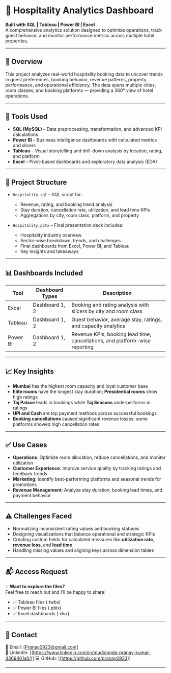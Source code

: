 # 🏨 Hospitality Analytics Dashboard  
**Built with SQL | Tableau | Power BI | Excel**  
A comprehensive analytics solution designed to optimize operations, track guest behavior, and monitor performance metrics across multiple hotel properties.

---

## 📌 Overview

This project analyzes real-world hospitality booking data to uncover trends in guest preferences, booking behavior, revenue patterns, property performance, and operational efficiency. The data spans multiple cities, room classes, and booking platforms — providing a 360° view of hotel operations.

---

## 🧰 Tools Used

- **SQL (MySQL)** – Data preprocessing, transformation, and advanced KPI calculations  
- **Power BI** – Business intelligence dashboards with calculated metrics and slicers  
- **Tableau** – Visual storytelling and drill-down analysis by location, rating, and platform  
- **Excel** – Pivot-based dashboards and exploratory data analysis (EDA)

---

## 📂 Project Structure

- `Hospitality.sql` – SQL script for:
  - Revenue, rating, and booking trend analysis  
  - Stay duration, cancellation rate, utilization, and lead time KPIs  
  - Aggregations by city, room class, platform, and property

- `Hospitality.pptx` – Final presentation deck includes:
  - Hospitality industry overview  
  - Sector-wise breakdown, trends, and challenges  
  - Final dashboards from Excel, Power BI, and Tableau  
  - Key insights and takeaways

---

## 📊 Dashboards Included

| Tool      | Dashboard Types   | Description |
|-----------|-------------------|-------------|
| Excel     | Dashboard 1, 2    | Booking and rating analysis with slicers by city and room class |
| Tableau   | Dashboard 1, 2    | Guest behavior, average stay, ratings, and capacity analytics |
| Power BI  | Dashboard 1, 2    | Revenue KPIs, booking lead time, cancellations, and platform-wise reporting |

---

## 📈 Key Insights

- **Mumbai** has the highest room capacity and loyal customer base  
- **Elite rooms** have the longest stay duration; **Presidential rooms** show high ratings  
- **Taj Palace** leads in bookings while **Taj Seasons** underperforms in ratings  
- **UPI and Cash** are top payment methods across successful bookings  
- **Booking cancellations** caused significant revenue losses; some platforms showed high cancellation rates

---

## ✅ Use Cases

- **Operations**: Optimize room allocation, reduce cancellations, and monitor utilization  
- **Customer Experience**: Improve service quality by tracking ratings and feedback trends  
- **Marketing**: Identify best-performing platforms and seasonal trends for promotions  
- **Revenue Management**: Analyze stay duration, booking lead times, and payment behavior

---

## ⚠️ Challenges Faced

- Normalizing inconsistent rating values and booking statuses  
- Designing visualizations that balance operational and strategic KPIs  
- Creating custom fields for calculated measures like **utilization rate**, **revenue loss**, and **lead time**  
- Handling missing values and aligning keys across dimension tables

---

## 📬 Access Request

💡 **Want to explore the files?**  
Feel free to reach out and I’ll be happy to share:

- ✅ Tableau files (.twbx)  
- ✅ Power BI files (.pbix)  
- ✅ Excel dashboards (.xlsx)

---

## 📎 Contact

📧 Email: [Pranay0923@gmail.com]  
🔗 LinkedIn: [(https://www.linkedin.com/in/mudigonda-pranay-kumar-4369461a0/)]
💻 GitHub: [(https://github.com/pranay0923)]

---
